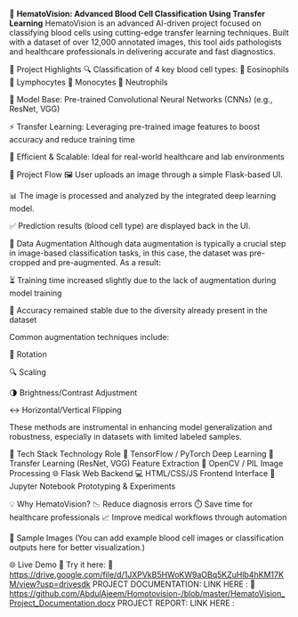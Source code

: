 🧬 **HematoVision: Advanced Blood Cell Classification Using Transfer Learning**
HematoVision is an advanced AI-driven project focused on classifying blood cells using cutting-edge transfer learning techniques. Built with a dataset of over 12,000 annotated images, this tool aids pathologists and healthcare professionals in delivering accurate and fast diagnostics.

📌 Project Highlights
🔍 Classification of 4 key blood cell types:
🧪 Eosinophils
🧫 Lymphocytes
🧬 Monocytes
🧠 Neutrophils

🤖 Model Base: Pre-trained Convolutional Neural Networks (CNNs) (e.g., ResNet, VGG)

⚡ Transfer Learning: Leveraging pre-trained image features to boost accuracy and reduce training time

🧠 Efficient & Scalable: Ideal for real-world healthcare and lab environments

🧭 Project Flow
🖼️ User uploads an image through a simple Flask-based UI.

📊 The image is processed and analyzed by the integrated deep learning model.

✅ Prediction results (blood cell type) are displayed back in the UI.

🧪 Data Augmentation
Although data augmentation is typically a crucial step in image-based classification tasks, in this case, the dataset was pre-cropped and pre-augmented. As a result:

⏳ Training time increased slightly due to the lack of augmentation during model training

🎯 Accuracy remained stable due to the diversity already present in the dataset

Common augmentation techniques include:

🔄 Rotation

🔍 Scaling

🌗 Brightness/Contrast Adjustment

↔️ Horizontal/Vertical Flipping

These methods are instrumental in enhancing model generalization and robustness, especially in datasets with limited labeled samples.

🚀 Tech Stack
Technology	Role
🧠 TensorFlow / PyTorch	Deep Learning
🔄 Transfer Learning (ResNet, VGG)	Feature Extraction
🧪 OpenCV / PIL	Image Processing
🌐 Flask	Web Backend
💻 HTML/CSS/JS	Frontend Interface
🧾 Jupyter Notebook	Prototyping & Experiments

💡 Why HematoVision?
📉 Reduce diagnosis errors
⏱️ Save time for healthcare professionals
📈 Improve medical workflows through automation

📸 Sample Images
(You can add example blood cell images or classification outputs here for better visualization.)

🌐 Live Demo
🎯 Try it here: 🔗 https://drive.google.com/file/d/1JXPVkB5HWoKW9aOBq5KZuHlb4hKM17KM/view?usp=drivesdk
  PROJECT DOCUMENTATION:
  LINK HERE :  🔗 https://github.com/AbdulAjeem/Homotovision-/blob/master/HematoVision_Project_Documentation.docx
  PROJECT REPORT: 
  LINK HERE :
